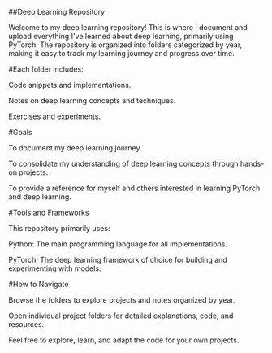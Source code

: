 ##Deep Learning Repository

Welcome to my deep learning repository! This is where I document and upload everything I've learned about deep learning, primarily using PyTorch. The repository is organized into folders categorized by year, making it easy to track my learning journey and progress over time.

#Each folder includes:

Code snippets and implementations.

Notes on deep learning concepts and techniques.

Exercises and experiments.

#Goals

To document my deep learning journey.

To consolidate my understanding of deep learning concepts through hands-on projects.

To provide a reference for myself and others interested in learning PyTorch and deep learning.

#Tools and Frameworks

This repository primarily uses:

Python: The main programming language for all implementations.

PyTorch: The deep learning framework of choice for building and experimenting with models.

#How to Navigate

Browse the folders to explore projects and notes organized by year.

Open individual project folders for detailed explanations, code, and resources.

Feel free to explore, learn, and adapt the code for your own projects.

